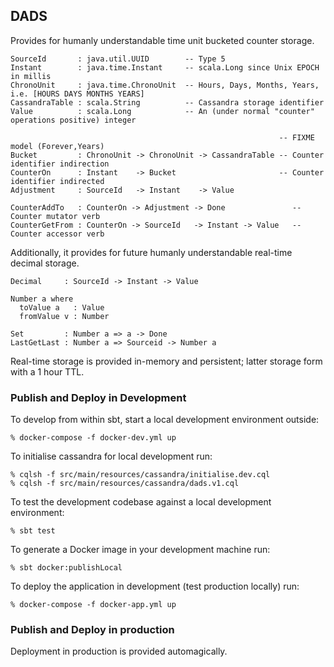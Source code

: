 ## DADS

Provides for humanly understandable time unit bucketed counter storage.

```
SourceId       : java.util.UUID        -- Type 5
Instant        : java.time.Instant     -- scala.Long since Unix EPOCH in millis
ChronoUnit     : java.time.ChronoUnit  -- Hours, Days, Months, Years, i.e. [HOURS DAYS MONTHS YEARS]                                       
CassandraTable : scala.String          -- Cassandra storage identifier
Value          : scala.Long            -- An (under normal "counter" operations positive) integer

                                                            -- FIXME model (Forever,Years)
Bucket         : ChronoUnit -> ChronoUnit -> CassandraTable -- Counter identifier indirection
CounterOn      : Instant    -> Bucket                       -- Counter identifier indirected
Adjustment     : SourceId   -> Instant    -> Value

CounterAddTo   : CounterOn -> Adjustment -> Done               -- Counter mutator verb
CounterGetFrom : CounterOn -> SourceId   -> Instant -> Value   -- Counter accessor verb
```

Additionally, it provides for future humanly understandable real-time decimal storage.

```
Decimal     : SourceId -> Instant -> Value

Number a where
  toValue a   : Value
  fromValue v : Number

Set         : Number a => a -> Done
LastGetLast : Number a => Sourceid -> Number a
```

Real-time storage is provided in-memory and persistent; latter storage form with a 1 hour TTL.

### Publish and Deploy in Development

To develop from within sbt, start a local development environment outside:

```
% docker-compose -f docker-dev.yml up
```

To initialise cassandra for local development run:

```
% cqlsh -f src/main/resources/cassandra/initialise.dev.cql
% cqlsh -f src/main/resources/cassandra/dads.v1.cql
```

To test the development codebase against a local development environment:

```
% sbt test
```

To generate a Docker image in your development machine run:

```
% sbt docker:publishLocal
```

To deploy the application in development (test production locally) run:

```
% docker-compose -f docker-app.yml up
```

### Publish and Deploy in production

Deployment in production is provided automagically. 
